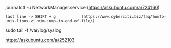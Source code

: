 journalctl -u NetworkManager.service     (https://askubuntu.com/a/724160)

	last line -> SHIFT + g           (https://www.cyberciti.biz/faq/howto-unix-linux-vi-vim-jump-to-end-of-file/)



sudo tail -f /var/log/syslog


https://askubuntu.com/a/252103
